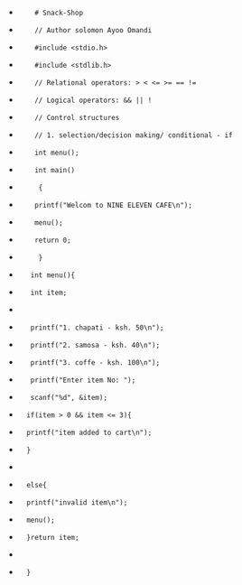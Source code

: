 +         # Snack-Shop
+         // Author solomon Ayoo Omandi
+         #include <stdio.h>
+         #include <stdlib.h>
+         // Relational operators: > < <= >= == !=
+         // Logical operators: && || !
+         // Control structures
+         // 1. selection/decision making/ conditional - if
+         int menu();
+         int main()
+          {
+         printf("Welcom to NINE ELEVEN CAFE\n");
+         menu();
+         return 0;
+          }
+        int menu(){
+        int item;
+
+        printf("1. chapati - ksh. 50\n");
+        printf("2. samosa - ksh. 40\n");
+        printf("3. coffe - ksh. 100\n");
+        printf("Enter item No: ");
+        scanf("%d", &item);

+       if(item > 0 && item <= 3){
+       printf("item added to cart\n");
+       }
+
+       else{
+       printf("invalid item\n");
+       menu();
+       }return item;
+
+       }
